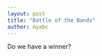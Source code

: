 ```yaml
---
layout: post
title: "Battle of the Bands"
author: myabc
---
```



Do we have a winner?

<object width="425" height="355"><param name="movie" value="http://www.youtube.com/v/5FvyGydc8no&rel=1"></param><param name="wmode" value="transparent"></param><embed src="http://www.youtube.com/v/5FvyGydc8no&rel=1" type="application/x-shockwave-flash" wmode="transparent" width="425" height="355"></embed></object>
